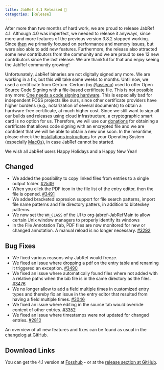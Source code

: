```yaml
---
title: JabRef 4.1 Released 🎄
categories: [Release]
---
```


After more than two months of hard work, we are proud to release JabRef 4.1.
Although 4.0 was imperfect, we needed to release it anyways, since more and more features of the previous version 3.8.2 stopped working.
Since [then](https://blog.jabref.org/2017/10/04/JabRef4-0/) we primarily focused on performance and memory issues, but were also able to add new features.
Furthermore, the release also attracted some new contributors from the community and we are proud to see 12 new contributors since the last release.
We are thankful for that and enjoy seeing the JabRef community growing!

Unfortunately, JabRef binaries are not digitally signed any more.
We are working in a fix, but this will take some weeks to months.
Until now, we used a certificate from Certum.
Certum (by [@asseco](https://twitter.com/assecods)) used to offer Open Source Code Signing with a file-based certificate file.
This is not possible any more:
[One needs a code signing hardware](https://en.sklep.certum.pl/data-safety/code-signing-certificates/open-source-code-signing-933.html).
This is especially bad for independent FOSS projects like ours, since other certificate providers have higher burdens (e.g., notarization of several documents) to obtain a hardware-free certificate, at much higher cost.
Since we still want to sign all our builds and releases using cloud infrastructure, a cryptographic smart card is no option for us.
Therefore, we will use our [donations](https://donations.jabref.org) for obtaining a certificate that allows code signing with an encrypted file and we are confident that we will be able to obtain a new one soon.
In the meantime, please check the [installations instructions](https://help.jabref.org/en/#faq) for your Operating System (especially [MacOs](https://help.jabref.org/en/FAQosx)), in case JabRef cannot be started.

We wish all JabRef users Happy Holidays and a Happy New Year!

## Changed

- We added the possibility to copy linked files from entries to a single output folder. [#2539](https://github.com/JabRef/jabref/issues/2539)
- When you click the PDF icon in the file list of the entry editor, then the file is opened. [#3491](https://github.com/JabRef/jabref/issues/3491)
- We added bracketed expresion support for file search patterns, import file name patterns and file directory patters, in addition to bibtexkey patterns.
- We now set the `WM_CLASS` of the UI to org-jabref-JabRefMain to allow certain Unix window managers to properly identify its windows
- In the File Annotation Tab, PDF files are now monitored for new or changed annotation. A manual reload is no longer necessary. [#3292](https://github.com/JabRef/jabref/issues/3292)

## Bug Fixes

- We fixed various reasons why JabRef would freeze.
- We fixed an issue where dropping a pdf on the entry table and renaming it triggered an exception. [#3490](https://github.com/JabRef/jabref/issues/3490)
- We fixed an issue where automatically found files where not added with a relative paths when the bib file is in the same directory as the files. [#3476](https://github.com/JabRef/jabref/issues/3476)
- We no longer allow to add a field multiple times in customized entry types and thereby fix an issue in the entry editor that resulted from having a field multiple times. [#3046](https://github.com/JabRef/jabref/issues/3046)
 - We fixed an issue where editing in the source tab would override content of other entries. [#3352](https://github.com/JabRef/jabref/issues/3352#issue-268580818)
- We fixed an issue where timestamps were not updated for changed entries. [#2810](https://github.com/JabRef/jabref/issues/2810)


An overview of all new features and fixes can be found as usual in the [changelog at GitHub](https://github.com/JabRef/jabref/blob/v4.1/CHANGELOG.md).

## Download Links

You can get the 4.1 version at [Fosshub](https://www.fosshub.com/JabRef.html) - or at the [release section at GitHub](https://github.com/JabRef/jabref/releases/tag/v4.1).

